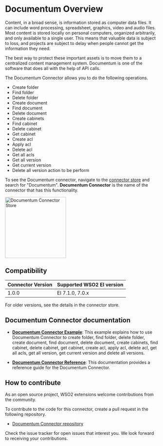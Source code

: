 # Documentum Overview

Content, in a broad sense, is information stored as computer data files. It can include word processing, spreadsheet, graphics, video and audio files. Most content is stored locally on personal computers, organized arbitrarily, and only available to a single user. This means that valuable data is subject to loss, and projects are subject to delay when people cannot get the information they need.

The best way to protect these important assets is to move them to a centralized content management system. Documentum is one of the software that does all with the help of API calls. 

The Documentum Connector allows you to do the following operations.

* Create folder 
* Find folder
* Delete folder
* Create document 
* Find document
* Delete document 
* Create cabinets
* Find cabinet
* Delete cabinet 
* Get cabinet 
* Create acl 
* Apply acl 
* Delete acl
* Get all acls
* Get all version
* Get current version
* Delete all version action to be perform

To see the Documentum connector, navigate to the [connector store](https://store.wso2.com/store/assets/esbconnector/list) and search for "Documentum". **Documentum Connector** is the name of the connector that has this functionality.

<img src="../../../../assets/img/connectors/documentum-store.png" title="Documentum Connector Store" width="200" alt="Documentum Connector Store"/>

## Compatibility

| Connector Version | Supported WSO2 EI version |
| ------------- |-------------|
| 1.0.0    | EI 7.1.0, 7.0.x |

For older versions, see the details in the connector store.

## Documentum Connector documentation

* **[Documentum Connector Example](documentum-example.md)**: This example explains how to use Documentum Connector to create folder, find folder, delete folder, create document, find document, delete document, create cabinets, find cabinet, delete cabinet, get cabinet, create acl, apply acl, delete acl, get all acls, get all version, get current version and delete all versions. 

* **[Documentum Connector Reference](documentum-reference.md)**: This documentation provides a reference guide for the Documentum Connector.

## How to contribute

As an open source project, WSO2 extensions welcome contributions from the community. 

To contribute to the code for this connector, create a pull request in the following repository. 

* [Documentum Connector repository](https://github.com/wso2-extensions/esb-connector-documentum)

Check the issue tracker for open issues that interest you. We look forward to receiving your contributions.
